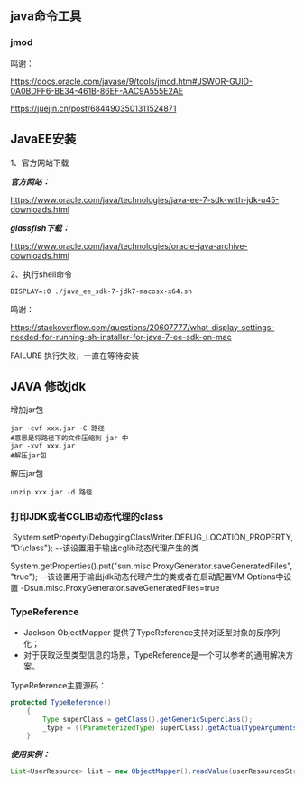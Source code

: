 ## java命令工具

### jmod

鸣谢：

https://docs.oracle.com/javase/9/tools/jmod.htm#JSWOR-GUID-0A0BDFF6-BE34-461B-86EF-AAC9A555E2AE

https://juejin.cn/post/6844903501311524871



## JavaEE安装

1、官方网站下载

***官方网站：***

https://www.oracle.com/java/technologies/java-ee-7-sdk-with-jdk-u45-downloads.html

***glassfish下载：***

https://www.oracle.com/java/technologies/oracle-java-archive-downloads.html

2、执行shell命令

```shell
DISPLAY=:0 ./java_ee_sdk-7-jdk7-macosx-x64.sh 
```

鸣谢：

https://stackoverflow.com/questions/20607777/what-display-settings-needed-for-running-sh-installer-for-java-7-ee-sdk-on-mac



FAILURE 执行失败，一直在等待安装



## JAVA 修改jdk

增加jar包

```shell
jar -cvf xxx.jar -C 路径
#意思是将路径下的文件压缩到 jar 中
jar -xvf xxx.jar 
#解压jar包
```

解压jar包

```shell
unzip xxx.jar -d 路径
```





### 打印JDK或者CGLIB动态代理的class

​		System.setProperty(DebuggingClassWriter.DEBUG_LOCATION_PROPERTY, "D:\\class");  --该设置用于输出cglib动态代理产生的类

​		System.getProperties().put("sun.misc.ProxyGenerator.saveGeneratedFiles", "true");   --该设置用于输出jdk动态代理产生的类或者在启动配置VM Options中设置 -Dsun.misc.ProxyGenerator.saveGeneratedFiles=true



### TypeReference

- Jackson ObjectMapper 提供了TypeReference支持对泛型对象的反序列化；
- 对于获取泛型类型信息的场景，TypeReference是一个可以参考的通用解决方案。



TypeReference主要源码：

```java
protected TypeReference()
    {
        Type superClass = getClass().getGenericSuperclass();
        _type = ((ParameterizedType) superClass).getActualTypeArguments()[0];
    }
```

***使用实例：***

```java
List<UserResource> list = new ObjectMapper().readValue(userResourcesStr, new TypeReference<List<UserResource>>(){});
```

